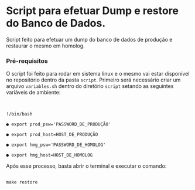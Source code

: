 # Script para efetuar Dump e restore do Banco de Dados.

Script feito para efetuar um dump do banco de dados de produção e restaurar o mesmo em homolog.

### Pré-requisitos
O script foi feito para rodar em sistema linux e o mesmo vai estar disponível no repositório dentro da pasta ```script```. Primeiro será necessário criar um arquivo ```variables.sh``` dentro do diretório ```script``` setando as seguintes variáveis de ambiente:
##
```

!/bin/bash

● export prod_psw='PASSWORD_DE_PRODUÇÃO'

● export prod_host=HOST_DE_PRODUÇÃO

● export hmg_psw='PASSWORD_DE_HOMOLOG'

● export hmg_host=HOST_DE_HOMOLOG

```

Após esse processo, basta abrir o terminal e executar o comando: 
##

```make restore```





















